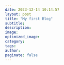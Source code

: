 ```yaml
---
date: 2023-12-14 10:14:57
layout: post
title: "My first Blog"
subtitle:
description:
image:
optimized_image:
category:
tags:
author:
paginate: false
---
```

